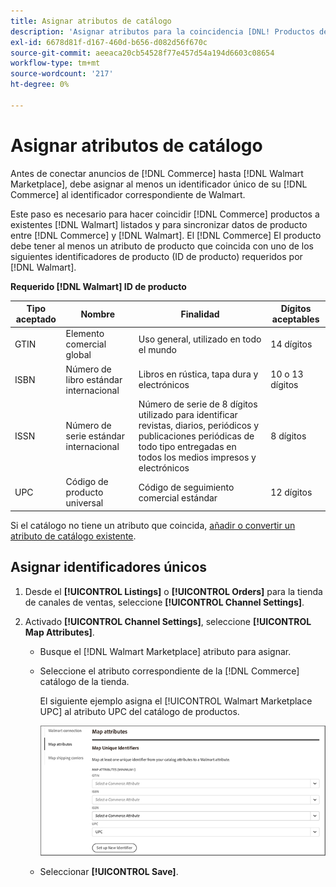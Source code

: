 ```yaml
---
title: Asignar atributos de catálogo
description: 'Asignar atributos para la coincidencia [DNL! Productos de [Commerce] a productos existentes [!DNL Walmart Marketplace] listados y sincronización de datos entre [!DNL Channel Manager] y [!DNL Walmart].'
exl-id: 6678d81f-d167-460d-b656-d082d56f670c
source-git-commit: aeeaca20cb54528f77e457d54a194d6603c08654
workflow-type: tm+mt
source-wordcount: '217'
ht-degree: 0%

---
```


# Asignar atributos de catálogo

Antes de conectar anuncios de [!DNL Commerce] hasta [!DNL Walmart Marketplace], debe asignar al menos un identificador único de su [!DNL Commerce] al identificador correspondiente de Walmart.

Este paso es necesario para hacer coincidir [!DNL Commerce] productos a existentes [!DNL Walmart] listados y para sincronizar datos de producto entre [!DNL Commerce] y [!DNL Walmart]. El [!DNL Commerce] El producto debe tener al menos un atributo de producto que coincida con uno de los siguientes identificadores de producto (ID de producto) requeridos por [!DNL Walmart].

**Requerido [!DNL Walmart] ID de producto**

| **Tipo aceptado** | **Nombre** | **Finalidad** | **Dígitos aceptables** |
|-------------------|--------------------------------------|--------------------------------------------------------------------------------------------------------------------------------------------------|-----------------------|
| GTIN | Elemento comercial global | Uso general, utilizado en todo el mundo | 14 dígitos |
| ISBN | Número de libro estándar internacional | Libros en rústica, tapa dura y electrónicos | 10 o 13 dígitos |
| ISSN | Número de serie estándar internacional | Número de serie de 8 dígitos utilizado para identificar revistas, diarios, periódicos y publicaciones periódicas de todo tipo entregadas en todos los medios impresos y electrónicos | 8 dígitos |
| UPC | Código de producto universal | Código de seguimiento comercial estándar | 12 dígitos |

Si el catálogo no tiene un atributo que coincida, [añadir o convertir un atributo de catálogo existente](https://docs.magento.com/user-guide/catalog/product-attributes.html).

## Asignar identificadores únicos

1. Desde el **[!UICONTROL Listings]** o **[!UICONTROL Orders]** para la tienda de canales de ventas, seleccione **[!UICONTROL Channel Settings]**.

1. Activado **[!UICONTROL Channel Settings]**, seleccione **[!UICONTROL Map Attributes]**.

   - Busque el [!DNL Walmart Marketplace] atributo para asignar.

   - Seleccione el atributo correspondiente de la [!DNL Commerce] catálogo de la tienda.

      El siguiente ejemplo asigna el [!UICONTROL Walmart Marketplace UPC] al atributo UPC del catálogo de productos.

      ![Asignar atributos para criterios de coincidencia de productos](assets/products-map-attributes-for-match.png)

   - Seleccionar **[!UICONTROL Save]**.

